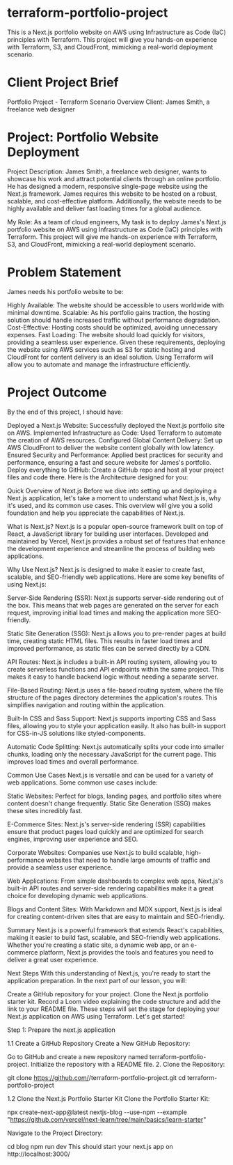 # terraform-portfolio-project
This is a Next.js portfolio website on AWS using Infrastructure as Code (IaC) principles with Terraform. This project will give you hands-on experience with Terraform, S3, and CloudFront, mimicking a real-world deployment scenario.

# Client Project Brief
Portfolio Project - Terraform
Scenario Overview
Client: James Smith, a freelance web designer

# Project: Portfolio Website Deployment

Project Description:  James Smith, a freelance web designer, wants to showcase his work and attract potential clients through an online portfolio. He has designed a modern, responsive single-page website using the Next.js framework. James requires this website to be hosted on a robust, scalable, and cost-effective platform. Additionally, the website needs to be highly available and deliver fast loading times for a global audience.

My Role: As a team of cloud engineers, My task is to deploy James's Next.js portfolio website on AWS using Infrastructure as Code (IaC) principles with Terraform. This project will give me hands-on experience with Terraform, S3, and CloudFront, mimicking a real-world deployment scenario.

# Problem Statement
James needs his portfolio website to be:

Highly Available: The website should be accessible to users worldwide with minimal downtime.
Scalable: As his portfolio gains traction, the hosting solution should handle increased traffic without performance degradation.
Cost-Effective: Hosting costs should be optimized, avoiding unnecessary expenses.
Fast Loading: The website should load quickly for visitors, providing a seamless user experience.
Given these requirements, deploying the website using AWS services such as S3 for static hosting and CloudFront for content delivery is an ideal solution. Using Terraform will allow you to automate and manage the infrastructure efficiently.

# Project Outcome
By the end of this project, I should have:

Deployed a Next.js Website: Successfully deployed the Next.js portfolio site on AWS.
Implemented Infrastructure as Code: Used Terraform to automate the creation of AWS resources.
Configured Global Content Delivery: Set up AWS CloudFront to deliver the website content globally with low latency.
Ensured Security and Performance: Applied best practices for security and performance, ensuring a fast and secure website for James's portfolio.
Deploy everything to GitHub: Create a GitHub repo and host all your project files and code there.
Here is the Architecture designed for you:


Quick Overview of Next.js
Before we dive into setting up and deploying a Next.js application, let's take a moment to understand what Next.js is, why it's used, and its common use cases. This overview will give you a solid foundation and help you appreciate the capabilities of Next.js.

What is Next.js?
Next.js is a popular open-source framework built on top of React, a JavaScript library for building user interfaces. Developed and maintained by Vercel, Next.js provides a robust set of features that enhance the development experience and streamline the process of building web applications.

Why Use Next.js?
Next.js is designed to make it easier to create fast, scalable, and SEO-friendly web applications. Here are some key benefits of using Next.js:

Server-Side Rendering (SSR): Next.js supports server-side rendering out of the box. This means that web pages are generated on the server for each request, improving initial load times and making the application more SEO-friendly.

Static Site Generation (SSG): Next.js allows you to pre-render pages at build time, creating static HTML files. This results in faster load times and improved performance, as static files can be served directly by a CDN.

API Routes: Next.js includes a built-in API routing system, allowing you to create serverless functions and API endpoints within the same project. This makes it easy to handle backend logic without needing a separate server.

File-Based Routing: Next.js uses a file-based routing system, where the file structure of the pages directory determines the application's routes. This simplifies navigation and routing within the application.

Built-In CSS and Sass Support: Next.js supports importing CSS and Sass files, allowing you to style your application easily. It also has built-in support for CSS-in-JS solutions like styled-components.

Automatic Code Splitting: Next.js automatically splits your code into smaller chunks, loading only the necessary JavaScript for the current page. This improves load times and overall performance.

Common Use Cases
Next.js is versatile and can be used for a variety of web applications. Some common use cases include:

Static Websites: Perfect for blogs, landing pages, and portfolio sites where content doesn't change frequently. Static Site Generation (SSG) makes these sites incredibly fast.

E-Commerce Sites: Next.js's server-side rendering (SSR) capabilities ensure that product pages load quickly and are optimized for search engines, improving user experience and SEO.

Corporate Websites: Companies use Next.js to build scalable, high-performance websites that need to handle large amounts of traffic and provide a seamless user experience.

Web Applications: From simple dashboards to complex web apps, Next.js's built-in API routes and server-side rendering capabilities make it a great choice for developing dynamic web applications.

Blogs and Content Sites: With Markdown and MDX support, Next.js is ideal for creating content-driven sites that are easy to maintain and SEO-friendly.

Summary
Next.js is a powerful framework that extends React's capabilities, making it easier to build fast, scalable, and SEO-friendly web applications. Whether you're creating a static site, a dynamic web app, or an e-commerce platform, Next.js provides the tools and features you need to deliver a great user experience.

Next Steps
With this understanding of Next.js, you're ready to start the application preparation. In the next part of our lesson, you will:

Create a GitHub repository for your project.
Clone the Next.js portfolio starter kit.
Record a Loom video explaining the code structure and add the link to your README file.
These steps will set the stage for deploying your Next.js application on AWS using Terraform. Let's get started!

Step 1: Prepare the next.js application

1.1 Create a GitHub Repository
Create a New GitHub Repository:

Go to GitHub and create a new repository named terraform-portfolio-project.
Initialize the repository with a README file.
2. Clone the Repository:

 git clone https://github.com/<DonDebo37>/terraform-portfolio-project.git
 cd terraform-portfolio-project

1.2 Clone the Next.js Portfolio Starter Kit
Clone the Portfolio Starter Kit:

npx create-next-app@latest nextjs-blog --use-npm --example "https://github.com/vercel/next-learn/tree/main/basics/learn-starter"

Navigate to the Project Directory:

cd blog
npm run dev
This should start your next.js app on http://localhost:3000/
 


